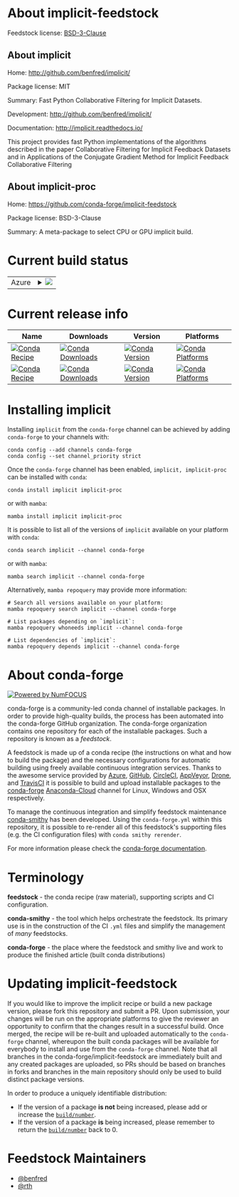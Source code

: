 About implicit-feedstock
========================

Feedstock license: [BSD-3-Clause](https://github.com/conda-forge/implicit-feedstock/blob/main/LICENSE.txt)

About implicit
--------------

Home: http://github.com/benfred/implicit/

Package license: MIT

Summary: Fast Python Collaborative Filtering for Implicit Datasets.

Development: http://github.com/benfred/implicit/

Documentation: http://implicit.readthedocs.io/

This project provides fast Python implementations of the algorithms
described in the paper Collaborative Filtering for Implicit Feedback
Datasets and in Applications of the Conjugate Gradient Method
for Implicit Feedback Collaborative Filtering

About implicit-proc
-------------------

Home: https://github.com/conda-forge/implicit-feedstock

Package license: BSD-3-Clause

Summary: A meta-package to select CPU or GPU implicit build.

Current build status
====================


<table>
    
  <tr>
    <td>Azure</td>
    <td>
      <details>
        <summary>
          <a href="https://dev.azure.com/conda-forge/feedstock-builds/_build/latest?definitionId=444&branchName=main">
            <img src="https://dev.azure.com/conda-forge/feedstock-builds/_apis/build/status/implicit-feedstock?branchName=main">
          </a>
        </summary>
        <table>
          <thead><tr><th>Variant</th><th>Status</th></tr></thead>
          <tbody><tr>
              <td>linux_64_c_compiler_version10cuda_compilernvcccuda_compiler_version11.1cxx_compiler_version10python3.10.____cpython</td>
              <td>
                <a href="https://dev.azure.com/conda-forge/feedstock-builds/_build/latest?definitionId=444&branchName=main">
                  <img src="https://dev.azure.com/conda-forge/feedstock-builds/_apis/build/status/implicit-feedstock?branchName=main&jobName=linux&configuration=linux%20linux_64_c_compiler_version10cuda_compilernvcccuda_compiler_version11.1cxx_compiler_version10python3.10.____cpython" alt="variant">
                </a>
              </td>
            </tr><tr>
              <td>linux_64_c_compiler_version10cuda_compilernvcccuda_compiler_version11.1cxx_compiler_version10python3.8.____cpython</td>
              <td>
                <a href="https://dev.azure.com/conda-forge/feedstock-builds/_build/latest?definitionId=444&branchName=main">
                  <img src="https://dev.azure.com/conda-forge/feedstock-builds/_apis/build/status/implicit-feedstock?branchName=main&jobName=linux&configuration=linux%20linux_64_c_compiler_version10cuda_compilernvcccuda_compiler_version11.1cxx_compiler_version10python3.8.____cpython" alt="variant">
                </a>
              </td>
            </tr><tr>
              <td>linux_64_c_compiler_version10cuda_compilernvcccuda_compiler_version11.1cxx_compiler_version10python3.9.____cpython</td>
              <td>
                <a href="https://dev.azure.com/conda-forge/feedstock-builds/_build/latest?definitionId=444&branchName=main">
                  <img src="https://dev.azure.com/conda-forge/feedstock-builds/_apis/build/status/implicit-feedstock?branchName=main&jobName=linux&configuration=linux%20linux_64_c_compiler_version10cuda_compilernvcccuda_compiler_version11.1cxx_compiler_version10python3.9.____cpython" alt="variant">
                </a>
              </td>
            </tr><tr>
              <td>linux_64_c_compiler_version10cuda_compilernvcccuda_compiler_version11.2cxx_compiler_version10python3.10.____cpython</td>
              <td>
                <a href="https://dev.azure.com/conda-forge/feedstock-builds/_build/latest?definitionId=444&branchName=main">
                  <img src="https://dev.azure.com/conda-forge/feedstock-builds/_apis/build/status/implicit-feedstock?branchName=main&jobName=linux&configuration=linux%20linux_64_c_compiler_version10cuda_compilernvcccuda_compiler_version11.2cxx_compiler_version10python3.10.____cpython" alt="variant">
                </a>
              </td>
            </tr><tr>
              <td>linux_64_c_compiler_version10cuda_compilernvcccuda_compiler_version11.2cxx_compiler_version10python3.8.____cpython</td>
              <td>
                <a href="https://dev.azure.com/conda-forge/feedstock-builds/_build/latest?definitionId=444&branchName=main">
                  <img src="https://dev.azure.com/conda-forge/feedstock-builds/_apis/build/status/implicit-feedstock?branchName=main&jobName=linux&configuration=linux%20linux_64_c_compiler_version10cuda_compilernvcccuda_compiler_version11.2cxx_compiler_version10python3.8.____cpython" alt="variant">
                </a>
              </td>
            </tr><tr>
              <td>linux_64_c_compiler_version10cuda_compilernvcccuda_compiler_version11.2cxx_compiler_version10python3.9.____cpython</td>
              <td>
                <a href="https://dev.azure.com/conda-forge/feedstock-builds/_build/latest?definitionId=444&branchName=main">
                  <img src="https://dev.azure.com/conda-forge/feedstock-builds/_apis/build/status/implicit-feedstock?branchName=main&jobName=linux&configuration=linux%20linux_64_c_compiler_version10cuda_compilernvcccuda_compiler_version11.2cxx_compiler_version10python3.9.____cpython" alt="variant">
                </a>
              </td>
            </tr><tr>
              <td>linux_64_c_compiler_version12cuda_compilerNonecuda_compiler_versionNonecxx_compiler_version12python3.10.____cpython</td>
              <td>
                <a href="https://dev.azure.com/conda-forge/feedstock-builds/_build/latest?definitionId=444&branchName=main">
                  <img src="https://dev.azure.com/conda-forge/feedstock-builds/_apis/build/status/implicit-feedstock?branchName=main&jobName=linux&configuration=linux%20linux_64_c_compiler_version12cuda_compilerNonecuda_compiler_versionNonecxx_compiler_version12python3.10.____cpython" alt="variant">
                </a>
              </td>
            </tr><tr>
              <td>linux_64_c_compiler_version12cuda_compilerNonecuda_compiler_versionNonecxx_compiler_version12python3.8.____cpython</td>
              <td>
                <a href="https://dev.azure.com/conda-forge/feedstock-builds/_build/latest?definitionId=444&branchName=main">
                  <img src="https://dev.azure.com/conda-forge/feedstock-builds/_apis/build/status/implicit-feedstock?branchName=main&jobName=linux&configuration=linux%20linux_64_c_compiler_version12cuda_compilerNonecuda_compiler_versionNonecxx_compiler_version12python3.8.____cpython" alt="variant">
                </a>
              </td>
            </tr><tr>
              <td>linux_64_c_compiler_version12cuda_compilerNonecuda_compiler_versionNonecxx_compiler_version12python3.9.____cpython</td>
              <td>
                <a href="https://dev.azure.com/conda-forge/feedstock-builds/_build/latest?definitionId=444&branchName=main">
                  <img src="https://dev.azure.com/conda-forge/feedstock-builds/_apis/build/status/implicit-feedstock?branchName=main&jobName=linux&configuration=linux%20linux_64_c_compiler_version12cuda_compilerNonecuda_compiler_versionNonecxx_compiler_version12python3.9.____cpython" alt="variant">
                </a>
              </td>
            </tr><tr>
              <td>linux_64_c_compiler_version9cuda_compilernvcccuda_compiler_version11.0cxx_compiler_version9python3.10.____cpython</td>
              <td>
                <a href="https://dev.azure.com/conda-forge/feedstock-builds/_build/latest?definitionId=444&branchName=main">
                  <img src="https://dev.azure.com/conda-forge/feedstock-builds/_apis/build/status/implicit-feedstock?branchName=main&jobName=linux&configuration=linux%20linux_64_c_compiler_version9cuda_compilernvcccuda_compiler_version11.0cxx_compiler_version9python3.10.____cpython" alt="variant">
                </a>
              </td>
            </tr><tr>
              <td>linux_64_c_compiler_version9cuda_compilernvcccuda_compiler_version11.0cxx_compiler_version9python3.8.____cpython</td>
              <td>
                <a href="https://dev.azure.com/conda-forge/feedstock-builds/_build/latest?definitionId=444&branchName=main">
                  <img src="https://dev.azure.com/conda-forge/feedstock-builds/_apis/build/status/implicit-feedstock?branchName=main&jobName=linux&configuration=linux%20linux_64_c_compiler_version9cuda_compilernvcccuda_compiler_version11.0cxx_compiler_version9python3.8.____cpython" alt="variant">
                </a>
              </td>
            </tr><tr>
              <td>linux_64_c_compiler_version9cuda_compilernvcccuda_compiler_version11.0cxx_compiler_version9python3.9.____cpython</td>
              <td>
                <a href="https://dev.azure.com/conda-forge/feedstock-builds/_build/latest?definitionId=444&branchName=main">
                  <img src="https://dev.azure.com/conda-forge/feedstock-builds/_apis/build/status/implicit-feedstock?branchName=main&jobName=linux&configuration=linux%20linux_64_c_compiler_version9cuda_compilernvcccuda_compiler_version11.0cxx_compiler_version9python3.9.____cpython" alt="variant">
                </a>
              </td>
            </tr><tr>
              <td>osx_64_python3.10.____cpython</td>
              <td>
                <a href="https://dev.azure.com/conda-forge/feedstock-builds/_build/latest?definitionId=444&branchName=main">
                  <img src="https://dev.azure.com/conda-forge/feedstock-builds/_apis/build/status/implicit-feedstock?branchName=main&jobName=osx&configuration=osx%20osx_64_python3.10.____cpython" alt="variant">
                </a>
              </td>
            </tr><tr>
              <td>osx_64_python3.8.____cpython</td>
              <td>
                <a href="https://dev.azure.com/conda-forge/feedstock-builds/_build/latest?definitionId=444&branchName=main">
                  <img src="https://dev.azure.com/conda-forge/feedstock-builds/_apis/build/status/implicit-feedstock?branchName=main&jobName=osx&configuration=osx%20osx_64_python3.8.____cpython" alt="variant">
                </a>
              </td>
            </tr><tr>
              <td>osx_64_python3.9.____cpython</td>
              <td>
                <a href="https://dev.azure.com/conda-forge/feedstock-builds/_build/latest?definitionId=444&branchName=main">
                  <img src="https://dev.azure.com/conda-forge/feedstock-builds/_apis/build/status/implicit-feedstock?branchName=main&jobName=osx&configuration=osx%20osx_64_python3.9.____cpython" alt="variant">
                </a>
              </td>
            </tr><tr>
              <td>win_64_cuda_compiler_version11.0python3.10.____cpython</td>
              <td>
                <a href="https://dev.azure.com/conda-forge/feedstock-builds/_build/latest?definitionId=444&branchName=main">
                  <img src="https://dev.azure.com/conda-forge/feedstock-builds/_apis/build/status/implicit-feedstock?branchName=main&jobName=win&configuration=win%20win_64_cuda_compiler_version11.0python3.10.____cpython" alt="variant">
                </a>
              </td>
            </tr><tr>
              <td>win_64_cuda_compiler_version11.0python3.8.____cpython</td>
              <td>
                <a href="https://dev.azure.com/conda-forge/feedstock-builds/_build/latest?definitionId=444&branchName=main">
                  <img src="https://dev.azure.com/conda-forge/feedstock-builds/_apis/build/status/implicit-feedstock?branchName=main&jobName=win&configuration=win%20win_64_cuda_compiler_version11.0python3.8.____cpython" alt="variant">
                </a>
              </td>
            </tr><tr>
              <td>win_64_cuda_compiler_version11.0python3.9.____cpython</td>
              <td>
                <a href="https://dev.azure.com/conda-forge/feedstock-builds/_build/latest?definitionId=444&branchName=main">
                  <img src="https://dev.azure.com/conda-forge/feedstock-builds/_apis/build/status/implicit-feedstock?branchName=main&jobName=win&configuration=win%20win_64_cuda_compiler_version11.0python3.9.____cpython" alt="variant">
                </a>
              </td>
            </tr><tr>
              <td>win_64_cuda_compiler_version11.1python3.10.____cpython</td>
              <td>
                <a href="https://dev.azure.com/conda-forge/feedstock-builds/_build/latest?definitionId=444&branchName=main">
                  <img src="https://dev.azure.com/conda-forge/feedstock-builds/_apis/build/status/implicit-feedstock?branchName=main&jobName=win&configuration=win%20win_64_cuda_compiler_version11.1python3.10.____cpython" alt="variant">
                </a>
              </td>
            </tr><tr>
              <td>win_64_cuda_compiler_version11.1python3.8.____cpython</td>
              <td>
                <a href="https://dev.azure.com/conda-forge/feedstock-builds/_build/latest?definitionId=444&branchName=main">
                  <img src="https://dev.azure.com/conda-forge/feedstock-builds/_apis/build/status/implicit-feedstock?branchName=main&jobName=win&configuration=win%20win_64_cuda_compiler_version11.1python3.8.____cpython" alt="variant">
                </a>
              </td>
            </tr><tr>
              <td>win_64_cuda_compiler_version11.1python3.9.____cpython</td>
              <td>
                <a href="https://dev.azure.com/conda-forge/feedstock-builds/_build/latest?definitionId=444&branchName=main">
                  <img src="https://dev.azure.com/conda-forge/feedstock-builds/_apis/build/status/implicit-feedstock?branchName=main&jobName=win&configuration=win%20win_64_cuda_compiler_version11.1python3.9.____cpython" alt="variant">
                </a>
              </td>
            </tr><tr>
              <td>win_64_cuda_compiler_version11.2python3.10.____cpython</td>
              <td>
                <a href="https://dev.azure.com/conda-forge/feedstock-builds/_build/latest?definitionId=444&branchName=main">
                  <img src="https://dev.azure.com/conda-forge/feedstock-builds/_apis/build/status/implicit-feedstock?branchName=main&jobName=win&configuration=win%20win_64_cuda_compiler_version11.2python3.10.____cpython" alt="variant">
                </a>
              </td>
            </tr><tr>
              <td>win_64_cuda_compiler_version11.2python3.8.____cpython</td>
              <td>
                <a href="https://dev.azure.com/conda-forge/feedstock-builds/_build/latest?definitionId=444&branchName=main">
                  <img src="https://dev.azure.com/conda-forge/feedstock-builds/_apis/build/status/implicit-feedstock?branchName=main&jobName=win&configuration=win%20win_64_cuda_compiler_version11.2python3.8.____cpython" alt="variant">
                </a>
              </td>
            </tr><tr>
              <td>win_64_cuda_compiler_version11.2python3.9.____cpython</td>
              <td>
                <a href="https://dev.azure.com/conda-forge/feedstock-builds/_build/latest?definitionId=444&branchName=main">
                  <img src="https://dev.azure.com/conda-forge/feedstock-builds/_apis/build/status/implicit-feedstock?branchName=main&jobName=win&configuration=win%20win_64_cuda_compiler_version11.2python3.9.____cpython" alt="variant">
                </a>
              </td>
            </tr><tr>
              <td>win_64_cuda_compiler_versionNonepython3.10.____cpython</td>
              <td>
                <a href="https://dev.azure.com/conda-forge/feedstock-builds/_build/latest?definitionId=444&branchName=main">
                  <img src="https://dev.azure.com/conda-forge/feedstock-builds/_apis/build/status/implicit-feedstock?branchName=main&jobName=win&configuration=win%20win_64_cuda_compiler_versionNonepython3.10.____cpython" alt="variant">
                </a>
              </td>
            </tr><tr>
              <td>win_64_cuda_compiler_versionNonepython3.8.____cpython</td>
              <td>
                <a href="https://dev.azure.com/conda-forge/feedstock-builds/_build/latest?definitionId=444&branchName=main">
                  <img src="https://dev.azure.com/conda-forge/feedstock-builds/_apis/build/status/implicit-feedstock?branchName=main&jobName=win&configuration=win%20win_64_cuda_compiler_versionNonepython3.8.____cpython" alt="variant">
                </a>
              </td>
            </tr><tr>
              <td>win_64_cuda_compiler_versionNonepython3.9.____cpython</td>
              <td>
                <a href="https://dev.azure.com/conda-forge/feedstock-builds/_build/latest?definitionId=444&branchName=main">
                  <img src="https://dev.azure.com/conda-forge/feedstock-builds/_apis/build/status/implicit-feedstock?branchName=main&jobName=win&configuration=win%20win_64_cuda_compiler_versionNonepython3.9.____cpython" alt="variant">
                </a>
              </td>
            </tr>
          </tbody>
        </table>
      </details>
    </td>
  </tr>
</table>

Current release info
====================

| Name | Downloads | Version | Platforms |
| --- | --- | --- | --- |
| [![Conda Recipe](https://img.shields.io/badge/recipe-implicit-green.svg)](https://anaconda.org/conda-forge/implicit) | [![Conda Downloads](https://img.shields.io/conda/dn/conda-forge/implicit.svg)](https://anaconda.org/conda-forge/implicit) | [![Conda Version](https://img.shields.io/conda/vn/conda-forge/implicit.svg)](https://anaconda.org/conda-forge/implicit) | [![Conda Platforms](https://img.shields.io/conda/pn/conda-forge/implicit.svg)](https://anaconda.org/conda-forge/implicit) |
| [![Conda Recipe](https://img.shields.io/badge/recipe-implicit--proc-green.svg)](https://anaconda.org/conda-forge/implicit-proc) | [![Conda Downloads](https://img.shields.io/conda/dn/conda-forge/implicit-proc.svg)](https://anaconda.org/conda-forge/implicit-proc) | [![Conda Version](https://img.shields.io/conda/vn/conda-forge/implicit-proc.svg)](https://anaconda.org/conda-forge/implicit-proc) | [![Conda Platforms](https://img.shields.io/conda/pn/conda-forge/implicit-proc.svg)](https://anaconda.org/conda-forge/implicit-proc) |

Installing implicit
===================

Installing `implicit` from the `conda-forge` channel can be achieved by adding `conda-forge` to your channels with:

```
conda config --add channels conda-forge
conda config --set channel_priority strict
```

Once the `conda-forge` channel has been enabled, `implicit, implicit-proc` can be installed with `conda`:

```
conda install implicit implicit-proc
```

or with `mamba`:

```
mamba install implicit implicit-proc
```

It is possible to list all of the versions of `implicit` available on your platform with `conda`:

```
conda search implicit --channel conda-forge
```

or with `mamba`:

```
mamba search implicit --channel conda-forge
```

Alternatively, `mamba repoquery` may provide more information:

```
# Search all versions available on your platform:
mamba repoquery search implicit --channel conda-forge

# List packages depending on `implicit`:
mamba repoquery whoneeds implicit --channel conda-forge

# List dependencies of `implicit`:
mamba repoquery depends implicit --channel conda-forge
```


About conda-forge
=================

[![Powered by
NumFOCUS](https://img.shields.io/badge/powered%20by-NumFOCUS-orange.svg?style=flat&colorA=E1523D&colorB=007D8A)](https://numfocus.org)

conda-forge is a community-led conda channel of installable packages.
In order to provide high-quality builds, the process has been automated into the
conda-forge GitHub organization. The conda-forge organization contains one repository
for each of the installable packages. Such a repository is known as a *feedstock*.

A feedstock is made up of a conda recipe (the instructions on what and how to build
the package) and the necessary configurations for automatic building using freely
available continuous integration services. Thanks to the awesome service provided by
[Azure](https://azure.microsoft.com/en-us/services/devops/), [GitHub](https://github.com/),
[CircleCI](https://circleci.com/), [AppVeyor](https://www.appveyor.com/),
[Drone](https://cloud.drone.io/welcome), and [TravisCI](https://travis-ci.com/)
it is possible to build and upload installable packages to the
[conda-forge](https://anaconda.org/conda-forge) [Anaconda-Cloud](https://anaconda.org/)
channel for Linux, Windows and OSX respectively.

To manage the continuous integration and simplify feedstock maintenance
[conda-smithy](https://github.com/conda-forge/conda-smithy) has been developed.
Using the ``conda-forge.yml`` within this repository, it is possible to re-render all of
this feedstock's supporting files (e.g. the CI configuration files) with ``conda smithy rerender``.

For more information please check the [conda-forge documentation](https://conda-forge.org/docs/).

Terminology
===========

**feedstock** - the conda recipe (raw material), supporting scripts and CI configuration.

**conda-smithy** - the tool which helps orchestrate the feedstock.
                   Its primary use is in the construction of the CI ``.yml`` files
                   and simplify the management of *many* feedstocks.

**conda-forge** - the place where the feedstock and smithy live and work to
                  produce the finished article (built conda distributions)


Updating implicit-feedstock
===========================

If you would like to improve the implicit recipe or build a new
package version, please fork this repository and submit a PR. Upon submission,
your changes will be run on the appropriate platforms to give the reviewer an
opportunity to confirm that the changes result in a successful build. Once
merged, the recipe will be re-built and uploaded automatically to the
`conda-forge` channel, whereupon the built conda packages will be available for
everybody to install and use from the `conda-forge` channel.
Note that all branches in the conda-forge/implicit-feedstock are
immediately built and any created packages are uploaded, so PRs should be based
on branches in forks and branches in the main repository should only be used to
build distinct package versions.

In order to produce a uniquely identifiable distribution:
 * If the version of a package **is not** being increased, please add or increase
   the [``build/number``](https://docs.conda.io/projects/conda-build/en/latest/resources/define-metadata.html#build-number-and-string).
 * If the version of a package **is** being increased, please remember to return
   the [``build/number``](https://docs.conda.io/projects/conda-build/en/latest/resources/define-metadata.html#build-number-and-string)
   back to 0.

Feedstock Maintainers
=====================

* [@benfred](https://github.com/benfred/)
* [@rth](https://github.com/rth/)

